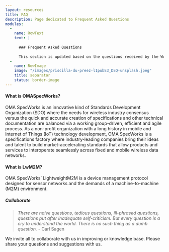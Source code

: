 ```yaml
---
layout: resources
title: FAQ
description: Page dedicated to Frequent Asked Questions
modules:
  -
    name: RowText
    text: | 
      
      ### Frequent Asked Questions
    
      This section is updated based on the questions received by the Working Groups.
  -
    name: RowImage
    image: "/images/priscilla-du-preez-lIpubE3_DEQ-unsplash.jpeg"
    title: separator
    status: border-image
--- 
```


#### What is OMASpecWorks?
OMA SpecWorks is an innovative kind of Standards Development Organization (SDO) where the needs for wireless industry consensus versus the quick and accurate creation of specifications and other technical documentation are balanced via a working group-driven, efficient and agile process. As a non-profit organization with a long history in mobile and Internet of Things (IoT) technology development, OMA SpecWorks is a specifications factory where industry-leading companies bring their ideas and talent to build market-accelerating standards that allow products and services to interoperate seamlessly across fixed and mobile wireless data networks.


#### What is LwM2M?
OMA SpecWorks’ LightweightM2M is a device management protocol designed for sensor networks and the demands of a machine-to-machine (M2M) environment.
</br>

##### Collaborate

> *There are naive questions, tedious questions, ill-phrased questions, questions put after inadequate self-criticism. But every question is a cry to understand the world. There is no such thing as a dumb question.* - Carl Sagen

We invite all to collaborate with us in improving or knowledge base. Please share your questions and 
suggestions with us.
